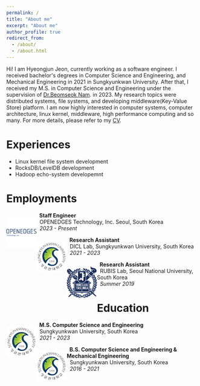 ```yaml
---
permalink: /
title: "About me"
excerpt: "About me"
author_profile: true
redirect_from: 
  - /about/
  - /about.html
---
```


Hi! I am Hyeongjun Jeon, currently working as a software engineer. I received bachelor's degrees in Computer Science and Engineering, and Mechanical Engineering in 2021 in Sungkyunkwan University. After that, I received my M.S. in Computer Science and Engineering under the supervision of [Dr.Beomseok Nam](http://dicl.skku.edu/~bnam/). in 2023. My research topics were distributed systems, file systems, and developing middleware(Key-Value Store) platform. I am now highly interested in computer systems, computer architecture, linux kernel, middleware, high performance computing and so many. For more details, please refer to my [CV](http://dicl.skku.edu/~hjeon/hjeon-cv.pdf).     

Experiences
======
- Linux kernel file system development
- RocksDB/LevelDB development 
- Hadoop echo-system developemnt

Employments
======
<div>
    <p style="float: left;"><img src="images/openedges.png" width="80"></p>
    <p>
        &nbsp;<b> Staff Engineer</b><br>
        &nbsp; OPENEDGES Technology, Inc. Seoul, South Korea<br>
        &nbsp;<em> 2023 - Present </em>
   </p>
</div>

<div>
    <p style="float: left;"><img src="images/skku.png" width="80"></p>
    <p>
        &nbsp;<b> Research Assistant </b><br>
        &nbsp; DICL Lab, Sungkyunkwan University, South Korea<br>
        &nbsp;<em> 2021 - 2023 </em>
   </p>
</div>

<div>
    <p style="float: left;"><img src="images/snu.png" width="80"></p>
    <p>
        &nbsp;<b> Research Assistant </b><br>
        &nbsp; RUBIS Lab, Seoul National University, South Korea<br>
        &nbsp;<em> Summer 2019</em>
   </p>
</div>


Education
======
<div>
    <p style="float: left;"><img src="images/skku.png" width="80"></p>
    <p>
        &nbsp;<b> M.S. Computer Science and Engineering </b><br>
        &nbsp; Sungkyunkwan University, South Korea<br>
        &nbsp;<em> 2021 - 2023 </em>
   </p>
</div>

<div>
    <p style="float: left;"><img src="images/skku.png" width="80"></p>
    <p>
        &nbsp;<b> B.S. Computer Science and Engineering & Mechanical Engineering </b><br>
        &nbsp; Sungkyunkwan University, South Korea<br>
        &nbsp;<em> 2016 - 2021 </em>
   </p>
</div>
